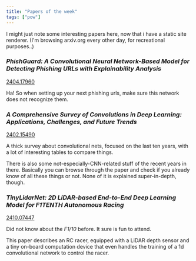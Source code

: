 ```yaml
---
title: "Papers of the week"
tags: ["pow"]
---
```

I might just note some interesting papers here, now that i have a static site renderer.
(I'm browsing arxiv.org every other day, for recreational purposes..) 

### *PhishGuard: A Convolutional Neural Network-Based Model for Detecting Phishing URLs with Explainability Analysis*

[2404.17960](https://arxiv.org/abs/2404.17960)

Ha! So when setting up your next phishing urls, make sure this network does not recognize them.


### *A Comprehensive Survey of Convolutions in Deep Learning: Applications, Challenges, and Future Trends*

[2402.15490](https://arxiv.org/abs/2402.15490)

A thick survey about convolutional nets, focused on the last ten years, with a lot of 
interesting tables to compare things.

There is also some not-especially-CNN-related stuff of the recent years in there. 
Basically you can browse through the paper and check if you already know of all these things
or not. None of it is explained super-in-depth, though.


### *TinyLidarNet: 2D LiDAR-based End-to-End Deep Learning Model for F1TENTH Autonomous Racing*

[2410.07447](https://arxiv.org/abs/2410.07447)

Did not know about the *F1/10* before. It sure is fun to attend. 

This paper describes an RC racer, equipped with a LiDAR depth sensor and a tiny on-board 
computation device that even handles the training of a 1d convolutional network to control
the racer.
